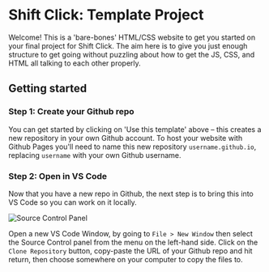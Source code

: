 # Shift Click: Template Project

Welcome! This is a 'bare-bones' HTML/CSS website to get you started on your final project for Shift Click. The aim here is to give you just enough structure to get going without puzzling about how to get the JS, CSS, and HTML all talking to each other properly.

## Getting started

### Step 1: Create your Github repo
You can get started by clicking on 'Use this template' above – this creates a new repository in your own Github account. To host your website with Github Pages you'll need to name this new repository `username.github.io`, replacing `username` with your own Github username.

### Step 2: Open in VS Code
Now that you have a new repo in Github, the next step is to bring this into VS Code so you can work on it locally.

![Source Control Panel](https://i.imgur.com/GQP7WH3.png)

Open a new VS Code Window, by going to `File > New Window` then select the Source Control panel from the menu on the left-hand side. Click on the `Clone Repository` button, copy-paste the URL of your Github repo and hit return, then choose somewhere on your computer to copy the files to.
